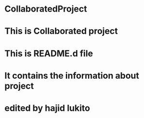 # CollaboratedProject
# This is Collaborated project
# This is README.d file
# It contains the information about project
# edited by hajid lukito
